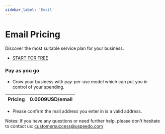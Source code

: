 ```yaml
---
sidebar_label: 'Email'
---
```


# Email Pricing

Discover the most suitable service plan for your business.

- [START FOR FREE](https://console.uspeedo.com/signup)

### **Pay as you go**
- Grow your business with pay-per-use model which can put you in control of your spending.

|  Pricing   | 0.0009USD/email       |
| ------------- | ---------------- |

* Please confirm the mail address you enter in is a valid address.

Notes: If you have any questions or need further help, please don't hesitate to contact us: customersuccess@uspeedo.com
